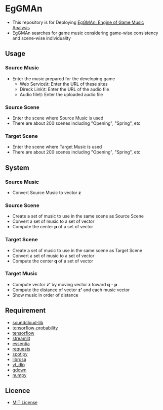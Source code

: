 # EgGMAn
- This repository is for Deploying [EgGMAn: Engine of Game Music Analysis](https://eggman.streamlit.app)
- EgGMAn searches for game music considering game-wise consistency and scene-wise individuality

## Usage
### Source Music
- Enter the music prepared for the developing game
  - Web Service\t: Enter the URL of these sites
  - Direck Link\t: Enter the URL of the audio file
  - Audio file\t: Enter the uploaded audio file

### Source Scene
- Enter the scene where Source Music is used
- There are about 200 scenes including "Opening", "Spring", etc

### Target Scene
- Enter the scene where Target Music is used
- There are about 200 scenes including "Opening", "Spring", etc

## System
### Source Music
- Convert Source Music to vector __z__

### Source Scene
- Create a set of music to use in the same scene as Source Scene
- Convert a set of music to a set of vector
- Compute the center __p__ of a set of vector

### Target Scene
- Create a set of music to use in the same scene as Target Scene
- Convert a set of music to a set of vector
- Compute the center __q__ of a set of vector

### Target Music
- Compute vector __z'__ by moving vector __z__ toward __q__ - __p__
- Compute the distance of vector __z'__ and each music vector
- Show music in order of distance

## Requirement
* [soundcloud-lib](https://github.com/thedtvn/soundcloud-lib)
* [tensorflow-probability](https://www.tensorflow.org/probability)
* [tensorflow](https://www.tensorflow.org)
* [streamlit](https://streamlit.io)
* [essentia](https://essentia.upf.edu)
* [requests](https://requests.readthedocs.io)
* [spotipy](https://spotipy.readthedocs.io)
* [librosa](https://librosa.org)
* [yt_dlp](https://github.com/yt-dlp/yt-dlp)
* [gdown](https://github.com/wkentaro/gdown)
* [numpy](https://numpy.org)

## Licence
* [MIT License](https://en.wikipedia.org/wiki/MIT_License)
